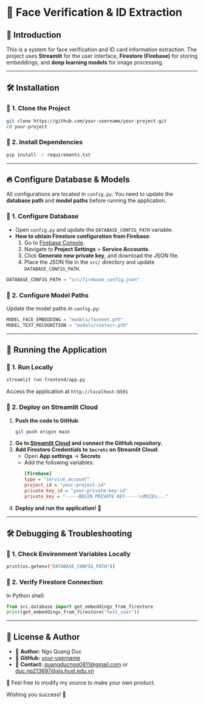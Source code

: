 # 🚀 Face Verification & ID Extraction

## 📌 Introduction
This is a system for face verification and ID card information extraction. The project uses **Streamlit** for the user interface, **Firestore (Firebase)** for storing embeddings, and **deep learning models** for image processing.

---

## 🛠 Installation

### 🔹 1. Clone the Project
```bash
git clone https://github.com/your-username/your-project.git
cd your-project
```

### 🔹 2. Install Dependencies
```bash
pip install -r requirements.txt
```

---

## 🔥 Configure Database & Models
All configurations are located in `config.py`. You need to update the **database path** and **model paths** before running the application.

### 🔹 1. Configure Database
- Open `config.py` and update the `DATABASE_CONFIG_PATH` variable.
- **How to obtain Firestore configuration from Firebase**:
  1. Go to [Firebase Console](https://console.firebase.google.com/).
  2. Navigate to **Project Settings** > **Service Accounts**.
  3. Click **Generate new private key**, and download the JSON file.
  4. Place the JSON file in the `src/` directory and update `DATABASE_CONFIG_PATH`.

```python
DATABASE_CONFIG_PATH = "src/firebase_config.json"
```

### 🔹 2. Configure Model Paths
Update the model paths in `config.py`:
```python
MODEL_FACE_EMBEDDING = "models/facenet.pth"
MODEL_TEXT_RECOGNITION = "models/vietocr.pth"
```

---

## 🚀 Running the Application

### 🔹 1. Run Locally
```bash
streamlit run frontend/app.py
```
Access the application at `http://localhost:8501`

### 🔹 2. Deploy on Streamlit Cloud
1. **Push the code to GitHub**:
   ```bash
   git push origin main
   ```
2. **Go to [Streamlit Cloud](https://share.streamlit.io/) and connect the GitHub repository.**
3. **Add Firestore Credentials to `Secrets` on Streamlit Cloud**:
   - Open **App settings** → **Secrets**
   - Add the following variables:
     ```ini
     [firebase]
     type = "service_account"
     project_id = "your-project-id"
     private_key_id = "your-private-key-id"
     private_key = "-----BEGIN PRIVATE KEY-----\nMIIEv..."
     ```
4. **Deploy and run the application!** 🚀

---

## 🛠 Debugging & Troubleshooting

### 🔹 1. Check Environment Variables Locally
```bash
print(os.getenv("DATABASE_CONFIG_PATH"))
```

### 🔹 2. Verify Firestore Connection
In Python shell:
```python
from src.database import get_embeddings_from_firestore
print(get_embeddings_from_firestore("test_user"))
```

---

## 📜 License & Author
- 📌 **Author:** Ngo Quang Duc
- 📌 **GitHub:** [your-username](https://github.com/your-username)
- 📌 **Contact:** quangducngo0811@gmail.com or duc.nq213697@sis.hust.edu.vn


🚀 Feel free to modify my source to make your own product. 

Wishing you success! 🎉

